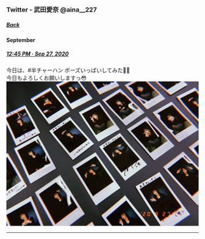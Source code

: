 ### Twitter - 武田愛奈 @aina__227
##### [Back](List.md)

#### September

##### <a target="_blank" rel="noopener noreferrer" href="https://twitter.com/aina__227/status/1310078012348444672?s=20">12:45 PM · Sep 27, 2020</a>

今日は、#半チャーハン ポーズいっぱいしてみた🍜🤎<br>
今日もよろしくお願いしますっ😳<br>
<img src="../../../../Album/TakedaAina/Sep2020/Twitter_20200927_1245_aina.JPG" width="vw">
<hr>

